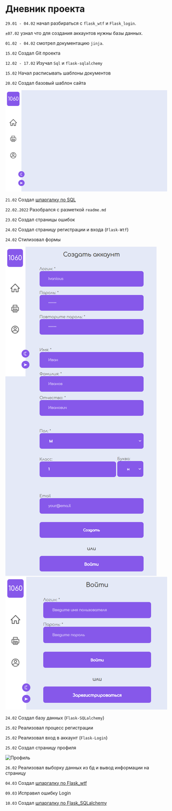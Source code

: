 # Дневник проекта

`29.01 - 04.02`		начал разбираться с `flask_wtf` и `Flask_login`.

`±07.02`		узнал что для создания аккаунтов нужны базы данных.

`01.02 - 04.02` 	смотрел документацию `jinja`.

`15.02` 		Создал Git проекта

`12.02 - 17.02`		Изучал `Sql` и `flask-sqlalchemy`

`15.02` 		Начал расписывать шаблоны документов

`20.02` 		Создал базовый шаблон сайта 

![Базовый шаблон]

`21.02` Создал [шпаргалку по SQL](https://github.com/YelKar/school_portal/blob/main/project/SQL.md)

`22.02.2022` Разобрался с разметкой `readme.md`


`23.02` Создал страницы ошибок

`24.02` Создал страницу регистрации и входа (`Flask-Wtf`)

`24.02` Стилизовал формы

![Регистрация]
![Авторизация]

`24.02` Создал базу данных (`Flask-SQLalchemy`)

`25.02` Реализовал процесс регистрации

`25.02` Реализовал вход в аккаунт (`Flask-Login`)

`25.02` Создал страницу профиля

![Профиль]

`26.02` Реализовал выборку данных из бд и вывод информации на страницу

`04.03` Создал [шпаргалку по Flask_wtf]

`09.03` Исправил ошибку Login

`10.03` Создал [шпаргалку по Flask_SQLalchemy]



[Базовый шаблон]:files_for_md/base_template.png
[Регистрация]:files_for_md/register.png
[Авторизация]:files_for_md/login.png
[Профиль]:files_for_md/profile.png
[шпаргалку по Flask_wtf]:https://github.com/YelKar/school_portal/blob/main/project/Flask_wtf.md
[шпаргалку по Flask_SQLalchemy]:https://github.com/YelKar/school_portal/blob/main/project/Flask_SQLalchemy.md